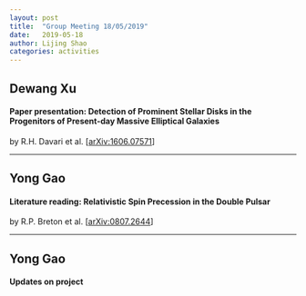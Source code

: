 ```yaml
---
layout: post
title:  "Group Meeting 18/05/2019"
date:   2019-05-18
author: Lijing Shao
categories: activities
---
```




## Dewang Xu

#### Paper presentation: Detection of Prominent Stellar Disks in the Progenitors of Present-day Massive Elliptical Galaxies

by R.H. Davari et al. [[arXiv:1606.07571](https://arxiv.org/abs/1606.07571)]


---

## Yong Gao

#### Literature reading: Relativistic Spin Precession in the Double Pulsar

by R.P. Breton et al. [[arXiv:0807.2644](https://arxiv.org/abs/0807.2644)]

---

## Yong Gao

#### Updates on project
